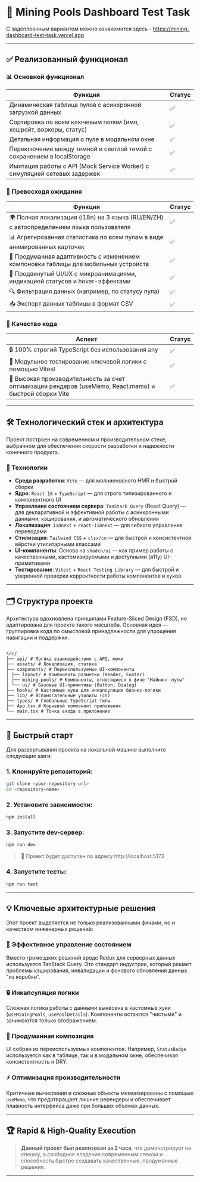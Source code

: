 # 🚀 Mining Pools Dashboard Test Task

С задеплоенным вариантом можно ознакомится здесь - https://mining-dashboard-test-task.vercel.app

---

## ✅ Реализованный функционал

### 📊 Основной функционал

| Функция                                                                   | Статус |
| ------------------------------------------------------------------------- | ------ |
| Динамическая таблица пулов с асинхронной загрузкой данных                 | ✅     |
| Сортировка по всем ключевым полям (имя, хешрейт, воркеры, статус)         | ✅     |
| Детальная информация о пуле в модальном окне                              | ✅     |
| Переключение между темной и светлой темой с сохранением в localStorage    | ✅     |
| Имитация работы с API (Mock Service Worker) с симуляцией сетевых задержек | ✅     |

### 🌟 Превосходя ожидания

| Функция                                                                                  | Статус |
| ---------------------------------------------------------------------------------------- | ------ |
| 🌍 Полная локализация (i18n) на 3 языка (RU/EN/ZH) с автоопределением языка пользователя | ✅     |
| 📊 Агрегированная статистика по всем пулам в виде анимированных карточек                 | ✅     |
| 📱 Продуманная адаптивность с изменением компоновки таблицы для мобильных устройств      | ✅     |
| 🎨 Продвинутый UI/UX с микроанимациями, индикацией статусов и hover-эффектами            | ✅     |
| 🔍 Фильтрация данных (например, по статусу пула)                                         | ✅     |
| 📥 Экспорт данных таблицы в формат CSV                                                   | ✅     |

### 🔧 Качество кода

| Аспект                                                                                                 | Статус |
| ------------------------------------------------------------------------------------------------------ | ------ |
| 🔒 100% строгий TypeScript без использования any                                                       | ✅     |
| 🧪 Модульное тестирование ключевой логики с помощью Vitest                                             | ✅     |
| 🚀 Высокая производительность за счет оптимизации рендеров (useMemo, React.memo) и быстрой сборки Vite | ✅     |

---

## 🛠️ Технологический стек и архитектура

Проект построен на современном и производительном стеке, выбранном для обеспечения скорости разработки и надежности конечного продукта.

### 🔧 Технологии

- **Среда разработки**: `Vite` — для молниеносного HMR и быстрой сборки
- **Ядро**: `React 18` + `TypeScript` — для строго типизированного и компонентного UI
- **Управление состоянием сервера**: `TanStack Query` (React Query) — для декларативной и эффективной работы с асинхронными данными, кэширования, и автоматического обновления
- **Локализация**: `i18next` + `react-i18next` — для гибкого управления переводами
- **Стилизация**: `Tailwind CSS` + `clsx/cn` — для быстрой и консистентной вёрстки утилитарными классами
- **UI-компоненты**: Основа на `shadcn/ui` — как пример работы с качественными, кастомизируемыми и доступными (a11y) UI-примитивами
- **Тестирование**: `Vitest` + `React Testing Library` — для быстрой и уверенной проверки корректности работы компонентов и хуков

---

## 🗂️ Структура проекта

Архитектура вдохновлена принципами Feature-Sliced Design (FSD), но адаптирована для проекта такого масштаба. Основная идея — группировка кода по смысловой принадлежности для упрощения навигации и поддержки.

```

src/
├── api/ # Логика взаимодействия с API, моки
├── assets/ # Локализация, статика
├── components/ # Переиспользуемые UI-компоненты
│ ├── layout/ # Компоненты разметки (Header, Footer)
│ ├── mining-pools/ # Компоненты, относящиеся к фиче "Майнинг-пулы"
│ └── ui/ # Базовые UI-примитивы (Button, Dialog)
├── hooks/ # Кастомные хуки для инкапсуляции бизнес-логики
├── lib/ # Вспомогательные утилиты (cn)
├── types/ # Глобальные TypeScript-типы
├── App.tsx # Корневой компонент приложения
└── main.tsx # Точка входа в приложение

```

---

## 🚀 Быстрый старт

Для развертывания проекта на локальной машине выполните следующие шаги:

### 1. Клонируйте репозиторий:

```bash
git clone <your-repository-url>
cd <repository-name>
```

### 2. Установите зависимости:

```bash
npm install
```

### 3. Запустите dev-сервер:

```bash
npm run dev
```

> 📍 Проект будет доступен по адресу http://localhost:5173

### 4. Запустите тесты:

```bash
npm run test
```

---

## 💡 Ключевые архитектурные решения

Этот проект выделяется не только реализованными фичами, но и качеством инженерных решений:

### 🎯 Эффективное управление состоянием

Вместо громоздких решений вроде Redux для серверных данных используется TanStack Query. Это стандарт индустрии, который решает проблемы кэширования, инвалидации и фонового обновления данных "из коробки".

### 🔒 Инкапсуляция логики

Сложная логика работы с данными вынесена в кастомные хуки (`useMiningPools`, `usePoolDetails`). Компоненты остаются "чистыми" и занимаются только отображением.

### 🧩 Продуманная композиция

UI собран из переиспользуемых компонентов. Например, `StatusBadge` используется как в таблице, так и в модальном окне, обеспечивая консистентность и DRY.

### ⚡ Оптимизация производительности

Критичные вычисления и сложные объекты мемоизированы с помощью `useMemo`, что предотвращает лишние ререндеры и обеспечивает плавность интерфейса даже при больших объемах данных.

---

## 🏆 Rapid & High-Quality Execution

> **Данный проект был реализован за 2 часа**, что демонстрирует не спешку, а свободное владение современным стеком и способность быстро создавать качественные, продуманные решения.

---
